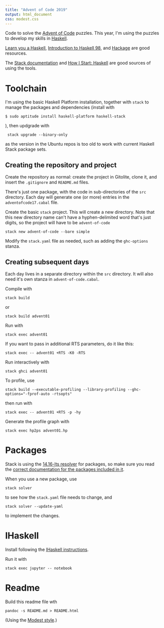 ```yaml
---
title: "Advent of Code 2019"
output: html_document
css: modest.css
---
```

Code to solve the [Advent of Code](http://adventofcode.com/2019/) puzzles. This year, I'm using the puzzles to develop my skills in [Haskell](https://wiki.haskell.org/Haskell).

[Learn you a Haskell](http://learnyouahaskell.com/chapters), [Introduction to Haskell 98](https://www.haskell.org/tutorial/index.html), and [Hackage](https://hackage.haskell.org/) are good resources.

The [Stack documentation](https://docs.haskellstack.org/en/stable/README/) and [How I Start: Haskell](http://howistart.org/posts/haskell/1/) are good sources of using the tools. 

# Toolchain

I'm using the basic Haskell Platform installation, together with `stack` to manage the packages and dependencies (install with
```
$ sudo aptitude install haskell-platform haskell-stack
```
), then updgrade with
```
 stack upgrade --binary-only
```
as the version in the Ubuntu repos is too old to work with current Haskell Stack package sets.
## 

## Creating the repository and project
Create the repository as normal: create the project in Gitolite, clone it, and insert the `.gitignore` and `README.md` files.

There's just one package, with the code in sub-directories of the `src` directory. Each day will generate one (or more) entries in the `adventofcode17.cabal` file.

Create the basic `stack` project. This will create a new directory. Note that this new directory name can't have a hyphen-delimited word that's just digits, so the project will have to be `advent-of-code`

```
stack new advent-of-code --bare simple
```

Modify the `stack.yaml` file as needed, such as adding the `ghc-options` stanza. 

## Creating subsequent days

Each day lives in a separate directory within the `src` directory. It will also need it's own stanza in `advent-of-code.cabal`.

Compile with
```
stack build
```
or 
```
stack build advent01
```

Run with
```
stack exec advent01
```

If you want to pass in additional RTS parameters, do it like this:
```
stack exec -- advent01 +RTS -K0 -RTS
```

Run interactively with
```
stack ghci advent01
```

To profile, use 
```
stack build --executable-profiling --library-profiling --ghc-options="-fprof-auto -rtsopts"
```
then run with
```
stack exec -- advent01 +RTS -p -hy
```
Generate the profile graph with
```
stack exec hp2ps advent01.hp
```

# Packages

Stack is using the [14.16-lts resolver](https://www.stackage.org/lts-14.16) for packages, so make sure you read the [correct documentation for the packages included in it](https://www.stackage.org/lts-14.16/docs).

When you use a new package, use 

```
stack solver
```
to see how the `stack.yaml` file needs to change, and 
```
stack solver --update-yaml
```
to implement the changes.

# IHaskell

Install following the [IHaskell instructions](https://github.com/gibiansky/IHaskell).

Run it with

```
stack exec jupyter -- notebook
```

# Readme

Build this readme file wth
```
pandoc -s README.md > README.html
```

(Using the [Modest style](https://github.com/markdowncss/modest).)
